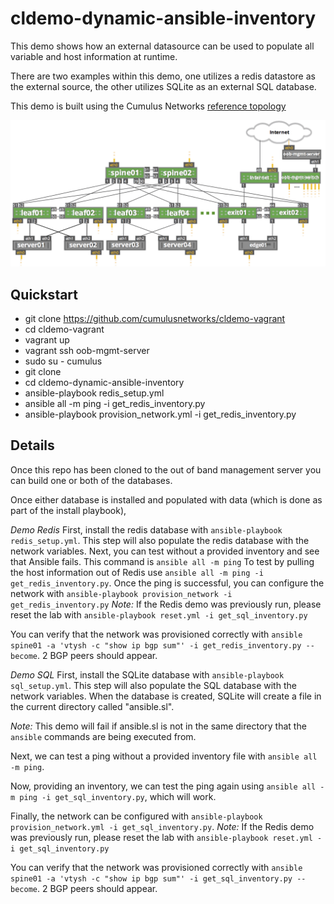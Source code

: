# cldemo-dynamic-ansible-inventory

This demo shows how an external datasource can be used to populate all variable and host information at runtime.

There are two examples within this demo, one utilizes a redis datastore as the external source, the other utilizes SQLite as an external SQL database.

This demo is built using the Cumulus Networks [reference topology](https://github.com/cumulusnetworks/cldemo-vagrant)

![Cumulus Reference Topology](https://github.com/CumulusNetworks/cldemo-vagrant/raw/master/cldemo_topology.png)

Quickstart
------------------------
* git clone https://github.com/cumulusnetworks/cldemo-vagrant
* cd cldemo-vagrant
* vagrant up
* vagrant ssh oob-mgmt-server
* sudo su - cumulus
* git clone *<URL>*
* cd cldemo-dynamic-ansible-inventory
* ansible-playbook redis_setup.yml
* ansible all -m ping -i get_redis_inventory.py
* ansible-playbook provision_network.yml -i get_redis_inventory.py

Details
------------------------
Once this repo has been cloned to the out of band management server you can build one or both of the databases.

Once either database is installed and populated with data (which is done as part of the install playbook),

*Demo Redis*
First, install the redis database with `ansible-playbook redis_setup.yml`. This step will also populate the redis database with the network variables.
Next, you can test without a provided inventory and see that Ansible fails. This command is `ansible all -m ping`
To test by pulling the host information out of Redis use `ansible all -m ping -i get_redis_inventory.py`.
Once the ping is successful, you can configure the network with `ansible-playbook provision_network -i get_redis_inventory.py`
_Note:_ If the Redis demo was previously run, please reset the lab with `ansible-playbook reset.yml -i get_sql_inventory.py`

You can verify that the network was provisioned correctly with `ansible spine01 -a 'vtysh -c "show ip bgp sum"' -i get_redis_inventory.py --become`. 2 BGP peers should appear.

*Demo SQL*
First, install the SQLite database with `ansible-playbook sql_setup.yml`. This step will also populate the SQL database with the network variables. When the database is created, SQLite will create a file in the current directory called "ansible.sl".

_Note:_ This demo will fail if ansible.sl is not in the same directory that the `ansible` commands are being executed from.

Next, we can test a ping without a provided inventory file with `ansible all -m ping`.

Now, providing an inventory, we can test the ping again using `ansible all -m ping -i get_sql_inventory.py`, which will work.

Finally, the network can be configured with `ansible-playbook provision_network.yml -i get_sql_inventory.py`.
_Note:_ If the Redis demo was previously run, please reset the lab with `ansible-playbook reset.yml -i get_sql_inventory.py`

You can verify that the network was provisioned correctly with `ansible spine01 -a 'vtysh -c "show ip bgp sum"' -i get_sql_inventory.py --become`. 2 BGP peers should appear.
